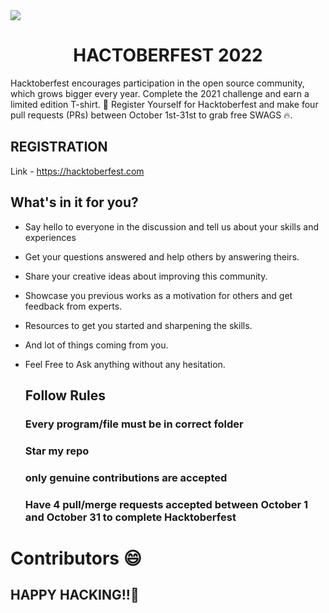   <img src ='https://github.com/Srishti44-g/HACTOBERFEST-2022/blob/main/Hactoberfest2022.png'>
  
  <H1><center><B>HACTOBERFEST 2022</B> </center> </H1>
  Hacktoberfest encourages participation in the open source community, which grows bigger every        year. Complete the 2021 challenge and earn a limited edition T-shirt. 📢 Register Yourself for Hacktoberfest and make four pull requests (PRs) between October 1st-31st to grab free SWAGS 🔥.
  
  ## REGISTRATION
  Link - https://hacktoberfest.com
  
  ## What's in it for you?
- Say hello to everyone in the discussion and tell us about your skills and experiences
- Get your questions answered and help others by answering theirs.
- Share your creative ideas about improving this community.
- Showcase you previous works as a motivation for others and get feedback from experts.
- Resources to get you started and sharpening the skills.
- And lot of things coming from you.
- Feel Free to Ask anything without any hesitation.

  
  
  
  <h2> Follow Rules</h2>
  <h3> Every program/file must be in correct folder</h3>
  <h3> Star my repo </h3>
  <h3> only genuine contributions are accepted</h3> 
  
  <h3>Have 4 pull/merge requests accepted between October 1 and October 31 to complete Hacktoberfest</h3>
  
 # Contributors 😄
 ## HAPPY HACKING!!🥳
